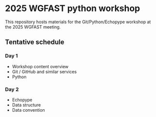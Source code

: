 # 2025 WGFAST python workshop

This repository hosts materials for the Git/Python/Echopype workshop at the 2025 WGFAST meeting.


## Tentative schedule

### Day 1
- Workshop content overview
- Git / GitHub and similar services
- Python

### Day 2
- Echopype
- Data structure
- Data convention
